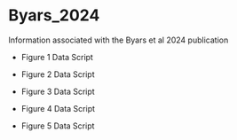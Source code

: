 # Byars_2024
Information associated with the Byars et al 2024 publication

* Figure 1
Data
Script

* Figure 2
Data
Script

* Figure 3
Data
Script

* Figure 4
Data
Script

* Figure 5
Data
Script

